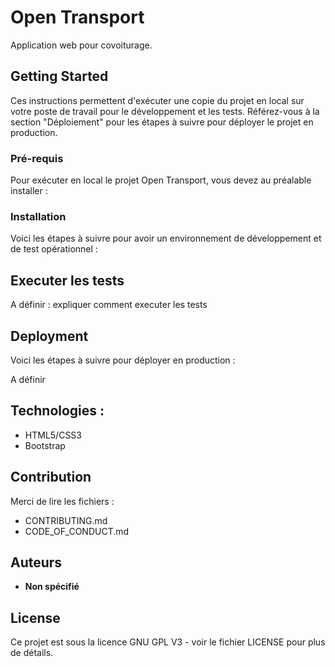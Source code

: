 # Open Transport

Application web pour covoiturage. 

## Getting Started

Ces instructions permettent d'exécuter une copie du projet en local sur votre poste de travail pour le développement et les tests. Référez-vous à la section "Déploiement" pour les étapes à suivre pour déployer le projet en production.

### Pré-requis

Pour exécuter en local le projet Open Transport, vous devez au préalable installer :






### Installation

Voici les étapes à suivre pour avoir un environnement de développement et de test opérationnel :




## Executer les tests

A définir : expliquer comment executer les tests



## Deployment

Voici les étapes à suivre pour déployer en production :

A définir


## Technologies :

* HTML5/CSS3
* Bootstrap

## Contribution

Merci de lire les fichiers :
* CONTRIBUTING.md
* CODE_OF_CONDUCT.md 

## Auteurs

* **Non spécifié**

## License

Ce projet est sous la licence GNU GPL V3 - voir le fichier LICENSE pour plus de détails.

